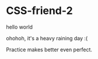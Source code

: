 # CSS-friend-2

hello world

ohohoh, it's a heavy raining day :(

Practice makes better even perfect.